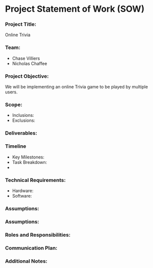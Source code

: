 # Project Statement of Work (SOW)

### Project Title:
Online Trivia

### Team:
- Chase Villiers
- Nicholas Chaffee


### Project Objective:
We will be implementing an online Trivia game to be played by multiple users.


### Scope:
- Inclusions:
- Exclusions:


### Deliverables:


### Timeline
- Key Milestones:
- Task Breakdown:
- 

### Technical Requirements:
- Hardware:
- Software:


### Assumptions:



### Assumptions:



### Roles and Responsibilities:



### Communication Plan:



### Additional Notes:


